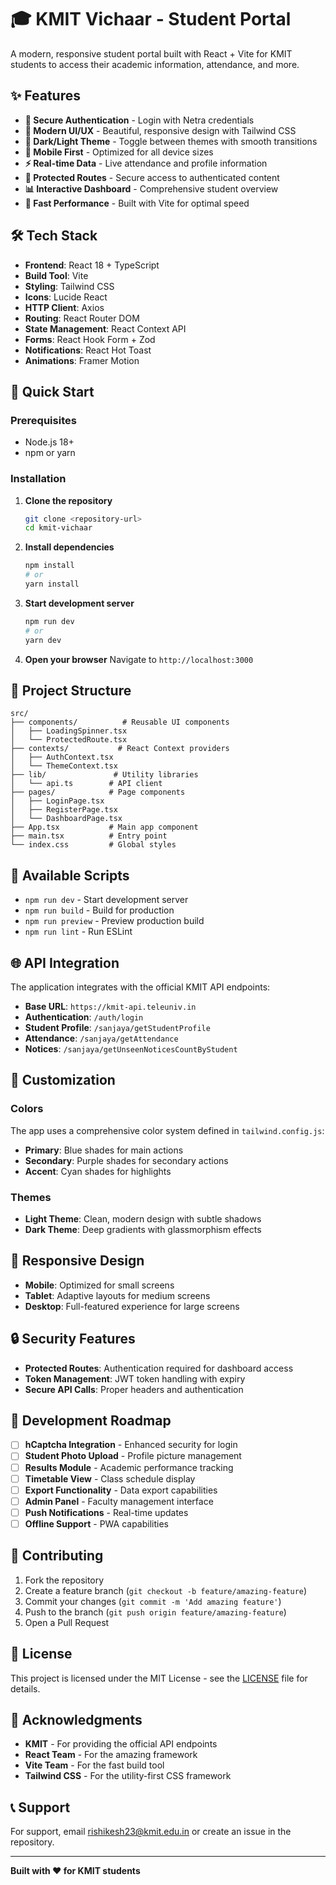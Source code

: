 # 🎓 KMIT Vichaar - Student Portal

A modern, responsive student portal built with React + Vite for KMIT students to access their academic information, attendance, and more.

## ✨ Features

- **🔐 Secure Authentication** - Login with Netra credentials
- **🎨 Modern UI/UX** - Beautiful, responsive design with Tailwind CSS
- **🌙 Dark/Light Theme** - Toggle between themes with smooth transitions
- **📱 Mobile First** - Optimized for all device sizes
- **⚡ Real-time Data** - Live attendance and profile information
- **🔄 Protected Routes** - Secure access to authenticated content
- **📊 Interactive Dashboard** - Comprehensive student overview
- **🚀 Fast Performance** - Built with Vite for optimal speed

## 🛠️ Tech Stack

- **Frontend**: React 18 + TypeScript
- **Build Tool**: Vite
- **Styling**: Tailwind CSS
- **Icons**: Lucide React
- **HTTP Client**: Axios
- **Routing**: React Router DOM
- **State Management**: React Context API
- **Forms**: React Hook Form + Zod
- **Notifications**: React Hot Toast
- **Animations**: Framer Motion

## 🚀 Quick Start

### Prerequisites

- Node.js 18+ 
- npm or yarn

### Installation

1. **Clone the repository**
   ```bash
   git clone <repository-url>
   cd kmit-vichaar
   ```

2. **Install dependencies**
   ```bash
   npm install
   # or
   yarn install
   ```

3. **Start development server**
   ```bash
   npm run dev
   # or
   yarn dev
   ```

4. **Open your browser**
   Navigate to `http://localhost:3000`

## 📁 Project Structure

```
src/
├── components/          # Reusable UI components
│   ├── LoadingSpinner.tsx
│   └── ProtectedRoute.tsx
├── contexts/           # React Context providers
│   ├── AuthContext.tsx
│   └── ThemeContext.tsx
├── lib/               # Utility libraries
│   └── api.ts        # API client
├── pages/            # Page components
│   ├── LoginPage.tsx
│   ├── RegisterPage.tsx
│   └── DashboardPage.tsx
├── App.tsx           # Main app component
├── main.tsx          # Entry point
└── index.css         # Global styles
```

## 🔧 Available Scripts

- `npm run dev` - Start development server
- `npm run build` - Build for production
- `npm run preview` - Preview production build
- `npm run lint` - Run ESLint

## 🌐 API Integration

The application integrates with the official KMIT API endpoints:

- **Base URL**: `https://kmit-api.teleuniv.in`
- **Authentication**: `/auth/login`
- **Student Profile**: `/sanjaya/getStudentProfile`
- **Attendance**: `/sanjaya/getAttendance`
- **Notices**: `/sanjaya/getUnseenNoticesCountByStudent`

## 🎨 Customization

### Colors
The app uses a comprehensive color system defined in `tailwind.config.js`:

- **Primary**: Blue shades for main actions
- **Secondary**: Purple shades for secondary actions
- **Accent**: Cyan shades for highlights

### Themes
- **Light Theme**: Clean, modern design with subtle shadows
- **Dark Theme**: Deep gradients with glassmorphism effects

## 📱 Responsive Design

- **Mobile**: Optimized for small screens
- **Tablet**: Adaptive layouts for medium screens
- **Desktop**: Full-featured experience for large screens

## 🔒 Security Features

- **Protected Routes**: Authentication required for dashboard access
- **Token Management**: JWT token handling with expiry
- **Secure API Calls**: Proper headers and authentication

## 🚧 Development Roadmap

- [ ] **hCaptcha Integration** - Enhanced security for login
- [ ] **Student Photo Upload** - Profile picture management
- [ ] **Results Module** - Academic performance tracking
- [ ] **Timetable View** - Class schedule display
- [ ] **Export Functionality** - Data export capabilities
- [ ] **Admin Panel** - Faculty management interface
- [ ] **Push Notifications** - Real-time updates
- [ ] **Offline Support** - PWA capabilities

## 🤝 Contributing

1. Fork the repository
2. Create a feature branch (`git checkout -b feature/amazing-feature`)
3. Commit your changes (`git commit -m 'Add amazing feature'`)
4. Push to the branch (`git push origin feature/amazing-feature`)
5. Open a Pull Request

## 📄 License

This project is licensed under the MIT License - see the [LICENSE](LICENSE) file for details.

## 🙏 Acknowledgments

- **KMIT** - For providing the official API endpoints
- **React Team** - For the amazing framework
- **Vite Team** - For the fast build tool
- **Tailwind CSS** - For the utility-first CSS framework

## 📞 Support

For support, email rishikesh23@kmit.edu.in or create an issue in the repository.

---

**Built with ❤️ for KMIT students**
